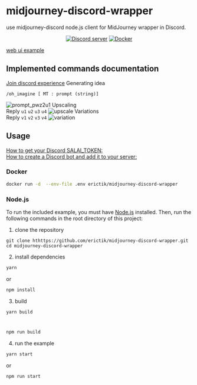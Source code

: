 # midjourney-discord-wrapper
use  midjourney-discord 
node.js client for MidJourney wrapper in Discord.
<div align="center">
	<p>
		<a href="https://discord.gg/GavuGHQbV4"><img src="https://img.shields.io/discord/1082500871478329374?color=5865F2&logo=discord&logoColor=white" alt="Discord server" /></a>
		<a href="https://hub.docker.com/r/erictik/midjourney-discord-wrapper/tags">
		    <img src="https://img.shields.io/docker/v/erictik/midjourney-discord-wrapper?color=5865F2&logo=docker&logoColor=white" alt="Docker" />
		</a>
	</p>
</div>

[web ui example](https://github.com/erictik/midjourney-ui/)

## Implemented commands documentation
[Join discord experience](https://discord.gg/GavuGHQbV4)
Generating idea
```
/oh_imagine [ MT : prompt (string)]
```
![prompt_pwz2u1](image/prompt.gif)
Upscaling   
Reply `u1` `u2` `u3` `u4` 
![upscale](image/upscale.gif)
Variations  
Reply  `v1` `v2` `v3` `v4`
![variation](image/variation.gif)
## Usage
[How to get your Discord SALAI_TOKEN:](https://www.androidauthority.com/get-discord-token-3149920/)  
[How to create a Discord bot and add it to your server:](https://www.xda-developers.com/how-to-create-discord-bot/)
### Docker
``` bash
docker run -d  --env-file .env erictik/midjourney-discord-wrapper
```

### Node.js
To run the included example, you must have [Node.js](https://nodejs.org/en) installed. Then, run the following commands in the root directory of this project:
1. clone the repository
```
git clone hthttps://github.com/erictik/midjourney-discord-wrapper.git
cd midjourney-discord-wrapper
```
2. install dependencies
```bash
yarn 
```
or
```bash
npm install
```
3. build
```bash
yarn build
```
#
``` bash
npm run build
```
4. run the example
```bash
yarn start
```
or
```bash
npm run start
```
